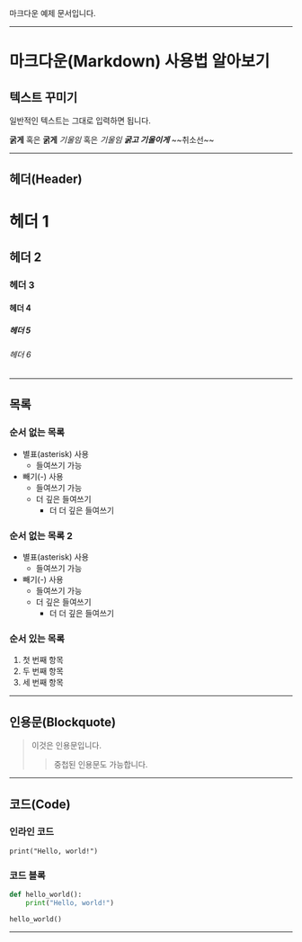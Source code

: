 마크다운 예제 문서입니다.

-----

# 마크다운(Markdown) 사용법 알아보기

## 텍스트 꾸미기

일반적인 텍스트는 그대로 입력하면 됩니다.

**굵게** 혹은 **굵게**
*기울임* 혹은 *기울임*
***굵고 기울이게***
\~\~취소선\~\~

-----

## 헤더(Header)

# 헤더 1

## 헤더 2

### 헤더 3

#### 헤더 4

##### 헤더 5

###### 헤더 6

-----

## 목록

### 순서 없는 목록

  * 별표(asterisk) 사용
      * 들여쓰기 가능
  * 빼기(-) 사용
      * 들여쓰기 가능
      * 더 깊은 들여쓰기
          * 더 더 깊은 들여쓰기

### 순서 없는 목록 2

  - 별표(asterisk) 사용
      - 들여쓰기 가능
  - 빼기(-) 사용
      - 들여쓰기 가능
      - 더 깊은 들여쓰기
          - 더 더 깊은 들여쓰기


### 순서 있는 목록

1.  첫 번째 항목
2.  두 번째 항목
3.  세 번째 항목

-----

## 인용문(Blockquote)

> 이것은 인용문입니다.
>
> > 중첩된 인용문도 가능합니다.

-----

## 코드(Code)

### 인라인 코드

`print("Hello, world!")`

### 코드 블록

```python
def hello_world():
    print("Hello, world!")

hello_world()
```

-----

